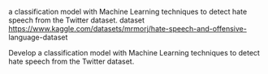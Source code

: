 a classification model with Machine Learning techniques to detect
hate speech from the Twitter dataset.
dataset https://www.kaggle.com/datasets/mrmorj/hate-speech-and-offensive-
language-dataset

Develop a classification model with Machine Learning techniques to detect 
hate speech from the Twitter dataset.
